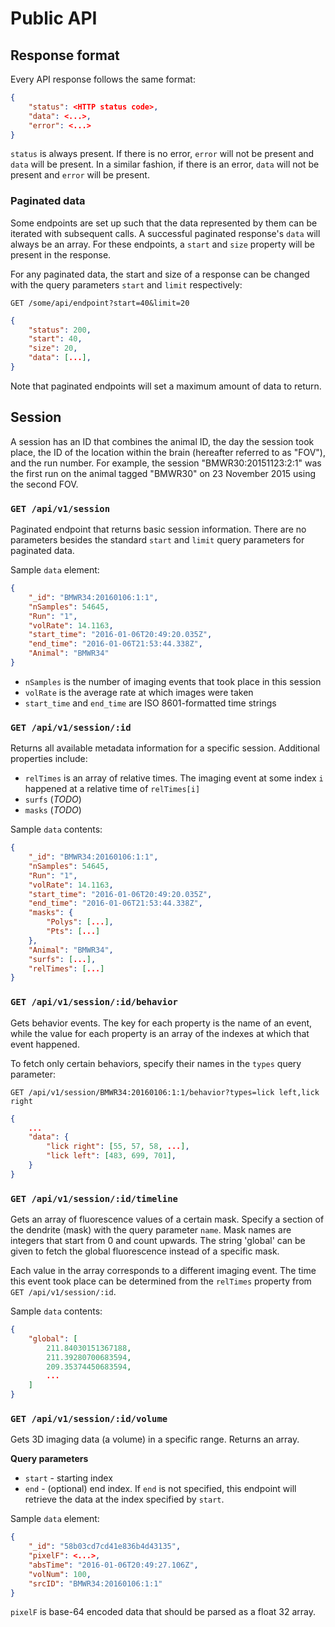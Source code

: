 # Public API

## Response format

Every API response follows the same format:

```json
{
    "status": <HTTP status code>,
    "data": <...>,
    "error": <...>
}
```

`status` is always present. If there is no error, `error` will not be present and `data` will be present. In a similar fashion, if there is an error, `data` will not be present and `error` will be present.

### Paginated data

Some endpoints are set up such that the data represented by them can be iterated with subsequent calls. A successful paginated response's `data` will always be an array. For these endpoints, a `start` and `size` property will be present in the response.

For any paginated data, the start and size of a response can be changed with the query parameters `start` and `limit` respectively:

```
GET /some/api/endpoint?start=40&limit=20
```

```json
{
    "status": 200,
    "start": 40,
    "size": 20,
    "data": [...],
}
```

Note that paginated endpoints will set a maximum amount of data to return.

## Session

A session has an ID that combines the animal ID, the day the session took place, the ID of the location within the brain (hereafter referred to as "FOV"), and the run number. For example, the session "BMWR30:20151123:2:1" was the first run on the animal tagged "BMWR30" on 23 November 2015 using the second FOV.

### `GET /api/v1/session`

Paginated endpoint that returns basic session information. There are no parameters besides the standard `start` and `limit` query parameters for paginated data.

Sample `data` element:

```json
{
    "_id": "BMWR34:20160106:1:1",
    "nSamples": 54645,
    "Run": "1",
    "volRate": 14.1163,
    "start_time": "2016-01-06T20:49:20.035Z",
    "end_time": "2016-01-06T21:53:44.338Z",
    "Animal": "BMWR34"
}
```

 - `nSamples` is the number of imaging events that took place in this session
 - `volRate` is the average rate at which images were taken
 - `start_time` and `end_time` are ISO 8601-formatted time strings

### `GET /api/v1/session/:id`

Returns all available metadata information for a specific session. Additional properties include:

 - `relTimes` is an array of relative times. The imaging event at some index `i` happened at a relative time of `relTimes[i]`
 - `surfs` (*TODO*)
 - `masks` (*TODO*)

Sample `data` contents:

```json
{
    "_id": "BMWR34:20160106:1:1",
    "nSamples": 54645,
    "Run": "1",
    "volRate": 14.1163,
    "start_time": "2016-01-06T20:49:20.035Z",
    "end_time": "2016-01-06T21:53:44.338Z",
    "masks": {
        "Polys": [...],
        "Pts": [...]
    },
    "Animal": "BMWR34",
    "surfs": [...],
    "relTimes": [...]
}
```

### `GET /api/v1/session/:id/behavior`

Gets behavior events. The key for each property is the name of an event, while the value for each property is an array of the indexes at which that event happened.

To fetch only certain behaviors, specify their names in the `types` query parameter:

```
GET /api/v1/session/BMWR34:20160106:1:1/behavior?types=lick left,lick right
```

```json
{
    ...
    "data": {
        "lick right": [55, 57, 58, ...],
        "lick left": [483, 699, 701],
    }
}
```

### `GET /api/v1/session/:id/timeline`

Gets an array of fluorescence values of a certain mask. Specify a section of the dendrite (mask) with the query parameter `name`. Mask names are integers that start from 0 and count upwards. The string 'global' can be given to fetch the global fluorescence instead of a specific mask.

Each value in the array corresponds to a different imaging event. The time this event took place can be determined from the `relTimes` property from `GET /api/v1/session/:id`.

Sample `data` contents:

```json
{
    "global": [
        211.84030151367188,
        211.39280700683594,
        209.35374450683594,
        ...
    ]
}
```

### `GET /api/v1/session/:id/volume`

Gets 3D imaging data (a volume) in a specific range. Returns an array.

**Query parameters**

 - `start` - starting index
 - `end` - (optional) end index. If `end` is not specified, this endpoint will retrieve the data at the index specified by `start`.

Sample `data` element:

```json
{
    "_id": "58b03cd7cd41e836b4d43135",
    "pixelF": <...>,
    "absTime": "2016-01-06T20:49:27.106Z",
    "volNum": 100,
    "srcID": "BMWR34:20160106:1:1"
}
```

`pixelF` is base-64 encoded data that should be parsed as a float 32 array.

